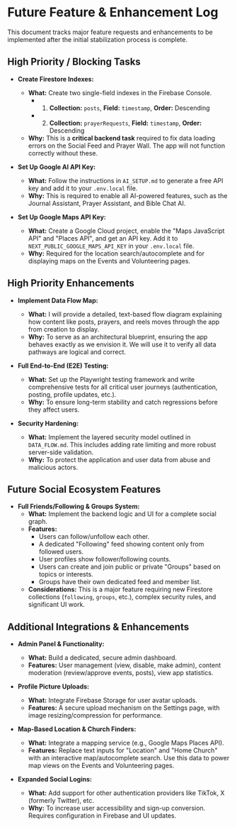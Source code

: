 # Future Feature & Enhancement Log

This document tracks major feature requests and enhancements to be implemented after the initial stabilization process is complete.

## High Priority / Blocking Tasks

- **Create Firestore Indexes:**
  - **What:** Create two single-field indexes in the Firebase Console.
    - 1. **Collection:** `posts`, **Field:** `timestamp`, **Order:** Descending
    - 2. **Collection:** `prayerRequests`, **Field:** `timestamp`, **Order:** Descending
  - **Why:** This is a **critical backend task** required to fix data loading errors on the Social Feed and Prayer Wall. The app will not function correctly without these.

- **Set Up Google AI API Key:**
  - **What:** Follow the instructions in `AI_SETUP.md` to generate a free API key and add it to your `.env.local` file.
  - **Why:** This is required to enable all AI-powered features, such as the Journal Assistant, Prayer Assistant, and Bible Chat AI.

- **Set Up Google Maps API Key:**
  - **What:** Create a Google Cloud project, enable the "Maps JavaScript API" and "Places API", and get an API key. Add it to `NEXT_PUBLIC_GOOGLE_MAPS_API_KEY` in your `.env.local` file.
  - **Why:** Required for the location search/autocomplete and for displaying maps on the Events and Volunteering pages.

## High Priority Enhancements

- **Implement Data Flow Map:**
  - **What:** I will provide a detailed, text-based flow diagram explaining how content like posts, prayers, and reels moves through the app from creation to display.
  - **Why:** To serve as an architectural blueprint, ensuring the app behaves exactly as we envision it. We will use it to verify all data pathways are logical and correct.

- **Full End-to-End (E2E) Testing:**
  - **What:** Set up the Playwright testing framework and write comprehensive tests for all critical user journeys (authentication, posting, profile updates, etc.).
  - **Why:** To ensure long-term stability and catch regressions before they affect users.
  
- **Security Hardening:**
  - **What:** Implement the layered security model outlined in `DATA_FLOW.md`. This includes adding rate limiting and more robust server-side validation.
  - **Why:** To protect the application and user data from abuse and malicious actors.

## Future Social Ecosystem Features

- **Full Friends/Following & Groups System:**
  - **What:** Implement the backend logic and UI for a complete social graph.
  - **Features:**
    - Users can follow/unfollow each other.
    - A dedicated "Following" feed showing content only from followed users.
    - User profiles show follower/following counts.
    - Users can create and join public or private "Groups" based on topics or interests.
    - Groups have their own dedicated feed and member list.
  - **Considerations:** This is a major feature requiring new Firestore collections (`following`, `groups`, etc.), complex security rules, and significant UI work.

## Additional Integrations & Enhancements

- **Admin Panel & Functionality:**
  - **What:** Build a dedicated, secure admin dashboard.
  - **Features:** User management (view, disable, make admin), content moderation (review/approve events, posts), view app statistics.

- **Profile Picture Uploads:**
  - **What:** Integrate Firebase Storage for user avatar uploads.
  - **Features:** A secure upload mechanism on the Settings page, with image resizing/compression for performance.

- **Map-Based Location & Church Finders:**
  - **What:** Integrate a mapping service (e.g., Google Maps Places API).
  - **Features:** Replace text inputs for "Location" and "Home Church" with an interactive map/autocomplete search. Use this data to power map views on the Events and Volunteering pages.

- **Expanded Social Logins:**
  - **What:** Add support for other authentication providers like TikTok, X (formerly Twitter), etc.
  - **Why:** To increase user accessibility and sign-up conversion. Requires configuration in Firebase and UI updates.
